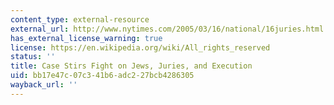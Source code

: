 ```yaml
---
content_type: external-resource
external_url: http://www.nytimes.com/2005/03/16/national/16juries.html
has_external_license_warning: true
license: https://en.wikipedia.org/wiki/All_rights_reserved
status: ''
title: Case Stirs Fight on Jews, Juries, and Execution
uid: bb17e47c-07c3-41b6-adc2-27bcb4286305
wayback_url: ''
---
```

